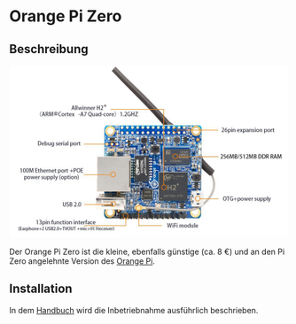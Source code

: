 # Orange Pi Zero

## Beschreibung

![Orange Pi](doc/opizero.png)

Der Orange Pi Zero ist die kleine, ebenfalls günstige (ca. 8 €) und an den Pi
Zero angelehnte Version des [Orange Pi](http://www.orangepi.org/).

## Installation

In dem [Handbuch](doc/OrangePi_Zero_H2_User_Manual_v0.9.1.pdf)
wird die Inbetriebnahme ausführlich beschrieben.

